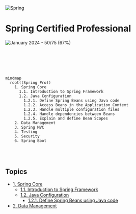 ![Spring](https://img.shields.io/badge/spring-%236DB33F.svg?style=for-the-badge&logo=spring&logoColor=white)

# Spring Certified Professional
![January 2024 - 50/75 (67%)](https://img.shields.io/badge/link-to-cert?)

<br>
<br>
<br>
<br>

```mermaid
mindmap
  root((Spring Pro))
    1. Spring Core
      1.1. Introduction to Spring Framework
      1.2. Java Configuration
        1.2.1. Define Spring Beans using Java code 
        1.2.2. Access Beans in the Application Context
        1.2.3. Handle multiple configuration files
        1.2.4. Handle dependencies between Beans
        1.2.5. Explain and define Bean Scopes
    2. Data Management
    3. Spring MVC
    4. Testing
    5. Security
    6. Spring Boot
```

<br>
<br>

## Topics
* [1. Spring Core](../01-spring-core)
    * [1.1. Introduction to Spring Framework]()
    * [1.2. Java Configuration]()
        * [1.2.1. Define Spring Beans using Java code]()
* [2. Data Management](../02-data-management)